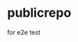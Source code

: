 # publicrepo
for e2e test


































































































































































































































































































































































































































































































































































































































































































































































































































































































































































































































































































































































































































































































































































































































































































































































































































































































































































































































































































































































































































































































































































































































































































































































































































































































































































































































































































































































